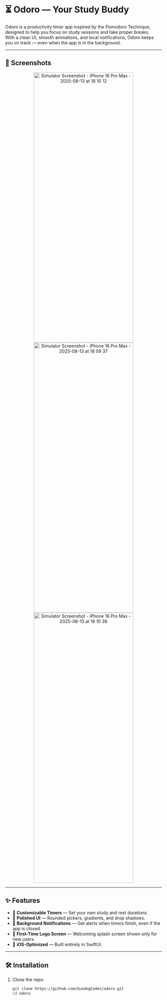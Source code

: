# ⏳ Odoro — Your Study Buddy

Odoro is a productivity timer app inspired by the Pomodoro Technique, designed to help you focus on study sessions and take proper breaks.  
With a clean UI, smooth animations, and local notifications, Odoro keeps you on track — even when the app is in the background.

---

## 📸 Screenshots
<p align="center">
<img width="320" height="868" alt="Simulator Screenshot - iPhone 16 Pro Max - 2025-08-13 at 18 10 12" src="https://github.com/user-attachments/assets/e2c01057-21bc-4761-ad58-27dbc4fb70fc" />
<img width="320" height="868" alt="Simulator Screenshot - iPhone 16 Pro Max - 2025-08-13 at 18 09 37" src="https://github.com/user-attachments/assets/8c716c9b-8e17-4133-99f8-8aaf4d8f03bc" />
<img width="320" height="868" alt="Simulator Screenshot - iPhone 16 Pro Max - 2025-08-13 at 18 10 38" src="https://github.com/user-attachments/assets/fbc1b155-c780-4fb5-81c1-9bc42e0eb33c" />
</p>

---

## ✨ Features

- 🎯 **Customizable Timers** — Set your own study and rest durations.
- 🎨 **Polished UI** — Rounded pickers, gradients, and drop shadows.
- 🔔 **Background Notifications** — Get alerts when timers finish, even if the app is closed.
- 🚀 **First-Time Logo Screen** — Welcoming splash screen shown only for new users.
- 📱 **iOS-Optimized** — Built entirely in SwiftUI.

---

## 🛠 Installation

1. Clone the repo:
   ```bash
   git clone https://github.com/GundogCodes/odoro.git
   cd odoro
